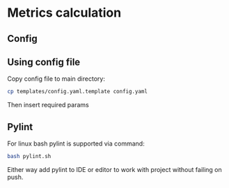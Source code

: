 # Metrics calculation

## Config

## Using config file
Copy config file to main directory:
```bash
cp templates/config.yaml.template config.yaml
```

Then insert required params

## Pylint
For linux bash pylint is supported via command:
```bash
bash pylint.sh
```

Either way add pylint to IDE or editor to work with project without failing on push.